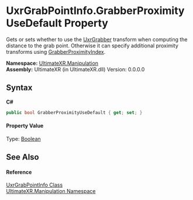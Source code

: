 # UxrGrabPointInfo.GrabberProximityUseDefault Property 
 

Gets or sets whether to use the <a href="T_UltimateXR_Manipulation_UxrGrabber">UxrGrabber</a> transform when computing the distance to the grab point. Otherwise it can specify additional proximity transforms using <a href="P_UltimateXR_Manipulation_UxrGrabPointInfo_GrabberProximityIndex">GrabberProximityIndex</a>.

**Namespace:**&nbsp;<a href="N_UltimateXR_Manipulation">UltimateXR.Manipulation</a><br />**Assembly:**&nbsp;UltimateXR (in UltimateXR.dll) Version: 0.0.0.0

## Syntax

**C#**<br />
``` C#
public bool GrabberProximityUseDefault { get; set; }
```


#### Property Value
Type: <a href="https://docs.microsoft.com/dotnet/api/system.boolean" target="_blank" rel="noopener noreferrer">Boolean</a>

## See Also


#### Reference
<a href="T_UltimateXR_Manipulation_UxrGrabPointInfo">UxrGrabPointInfo Class</a><br /><a href="N_UltimateXR_Manipulation">UltimateXR.Manipulation Namespace</a><br />